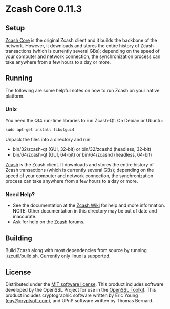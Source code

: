 Zcash Core 0.11.3
=====================

Setup
---------------------
[Zcash Core](https://z.cash/) is the original Zcash client and it builds the backbone of the network. However, it downloads and stores the entire history of Zcash transactions (which is currently several GBs); depending on the speed of your computer and network connection, the synchronization process can take anywhere from a few hours to a day or more.

Running
---------------------
The following are some helpful notes on how to run Zcash on your native platform.

### Unix

You need the Qt4 run-time libraries to run Zcash-Qt. On Debian or Ubuntu:

	sudo apt-get install libqtgui4

Unpack the files into a directory and run:

- bin/32/zcash-qt (GUI, 32-bit) or bin/32/zcashd (headless, 32-bit)
- bin/64/zcash-qt (GUI, 64-bit) or bin/64/zcashd (headless, 64-bit)

[Zcash](https://z.cash/) is the Zcash client. It downloads and stores the entire history of Zcash transactions (which is currently several GBs); depending on the speed of your computer and network connection, the synchronization process can take anywhere from a few hours to a day or more.

### Need Help?

* See the documentation at the [Zcash Wiki](https://github.com/zcash/zcash/wiki) for help and more information. NOTE: Other documentation in this directory may be out of date and inaccurate.
* Ask for help on the [Zcash](https://forum.z.cash/) forums.

Building
--------

Build Zcash along with most dependencies from source by running ./zcutil/build.sh. Currently only linux is supported.

License
---------------------
Distributed under the [MIT software license](http://www.opensource.org/licenses/mit-license.php).
This product includes software developed by the OpenSSL Project for use in the [OpenSSL Toolkit](https://www.openssl.org/). This product includes
cryptographic software written by Eric Young ([eay@cryptsoft.com](mailto:eay@cryptsoft.com)), and UPnP software written by Thomas Bernard.
